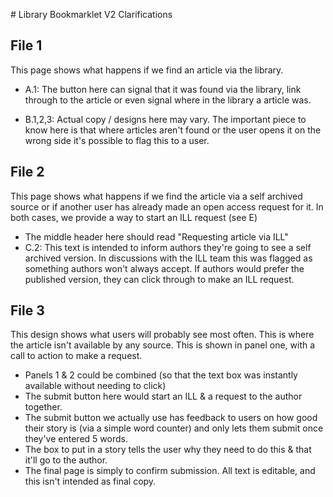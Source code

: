 # Library Bookmarklet V2 Clarifications

## File 1

This page shows what happens if we find an article via the library.

* A.1: The button here can signal that it was found via the library, link through to the article or even signal where in the library a article was.

* B.1,2,3: Actual copy / designs here may vary. The important piece to know here is that where articles aren't found or the user opens it on the wrong side it's possible to flag this to a user.

## File 2

This page shows what happens if we find the article via a self archived source or if another user has already made an open access request for it. In both cases, we provide a way to start an ILL request (see E)

* The middle header here should read "Requesting article via ILL"
* C.2: This text is intended to inform authors they're going to see a self archived version. In discussions with the ILL team this was flagged as something authors won't always accept. If authors would prefer the published version, they can click through to make an ILL request.

## File 3

This design shows what users will probably see most often. This is where the article isn't available by any source. This is shown in panel one, with a call to action to make a request.

* Panels 1 & 2 could be combined (so that the text box was instantly available without needing to click)
* The submit button here would start an ILL & a request to the author together.
* The submit button we actually use has feedback to users on how good their story is (via a simple word counter) and only lets them submit once they've entered 5 words.
* The box to put in a story tells the user why they need to do this & that it'll go to the author.
* The final page is simply to confirm submission. All text is editable, and this isn't intended as final copy.
